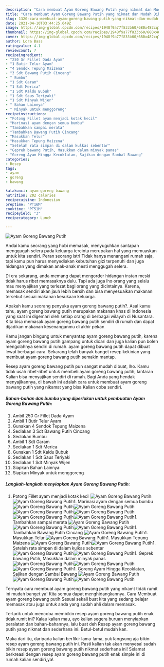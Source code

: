 ```yaml
---
description: "Cara membuat Ayam Goreng Bawang Putih yang nikmat dan Mudah Dibuat"
title: "Cara membuat Ayam Goreng Bawang Putih yang nikmat dan Mudah Dibuat"
slug: 1320-cara-membuat-ayam-goreng-bawang-putih-yang-nikmat-dan-mudah-dibuat
date: 2021-04-10T03:44:25.649Z
image: https://img-global.cpcdn.com/recipes/1948f9a77f833b60/680x482cq70/ayam-goreng-bawang-putih-foto-resep-utama.jpg
thumbnail: https://img-global.cpcdn.com/recipes/1948f9a77f833b60/680x482cq70/ayam-goreng-bawang-putih-foto-resep-utama.jpg
cover: https://img-global.cpcdn.com/recipes/1948f9a77f833b60/680x482cq70/ayam-goreng-bawang-putih-foto-resep-utama.jpg
author: Lora Bass
ratingvalue: 4.1
reviewcount: 7
recipeingredient:
- "250 Gr Fillet Dada Ayam"
- "1 Butir Telur Ayam"
- "4 Sendok Tepung Maizena"
- "3 Sdt Bawang Putih Cincang"
- " Bumbu"
- "1 Sdt Garam"
- "1 Sdt Merica"
- "1 Sdt Kaldu Bubuk"
- "1 Sdt Saus Teriyaki"
- "1 Sdt Minyak Wijen"
- " Bahan Lainnya"
- " Minyak untuk menggoreng"
recipeinstructions:
- "Potong Fillet ayam menjadi kotak kecil"
- "Marinasi ayam dengan semua bumbu"
- "Tambahkan sampai merata"
- "Tambahkan Bawang Putih Cincang"
- "Masukkan Telur"
- "Masukkan Tepung Maizena"
- "Setelah rata simpan di dalam kulkas sebentar"
- "Geprek bawang Putih, Masukkan dalam minyak panas"
- "Goreng Ayam Hingga Kecoklatan, Sajikan dengan Sambal Bawang"
categories:
- Resep
tags:
- ayam
- goreng
- bawang

katakunci: ayam goreng bawang 
nutrition: 202 calories
recipecuisine: Indonesian
preptime: "PT16M"
cooktime: "PT51M"
recipeyield: "3"
recipecategory: Lunch

---
```



![Ayam Goreng Bawang Putih](https://img-global.cpcdn.com/recipes/1948f9a77f833b60/680x482cq70/ayam-goreng-bawang-putih-foto-resep-utama.jpg)

Andai kamu seorang yang hobi memasak, menyuguhkan santapan menggugah selera pada keluarga tercinta merupakan hal yang memuaskan untuk kita sendiri. Peran seorang istri Tidak hanya menangani rumah saja, tapi kamu pun harus menyediakan kebutuhan gizi terpenuhi dan juga hidangan yang dimakan anak-anak mesti menggugah selera.

Di era  sekarang, anda memang dapat mengorder hidangan instan meski tidak harus ribet memasaknya dulu. Tapi ada juga lho orang yang selalu mau menyajikan yang terlezat bagi orang yang dicintainya. Karena, memasak sendiri akan jauh lebih bersih dan bisa menyesuaikan makanan tersebut sesuai makanan kesukaan keluarga. 



Apakah kamu seorang penyuka ayam goreng bawang putih?. Asal kamu tahu, ayam goreng bawang putih merupakan makanan khas di Indonesia yang saat ini digemari oleh setiap orang di berbagai wilayah di Nusantara. Kita bisa memasak ayam goreng bawang putih sendiri di rumah dan dapat dijadikan makanan kesenanganmu di akhir pekan.

Kamu jangan bingung untuk menyantap ayam goreng bawang putih, karena ayam goreng bawang putih gampang untuk dicari dan juga kalian pun boleh mengolahnya sendiri di rumah. ayam goreng bawang putih dapat dibuat lewat berbagai cara. Sekarang telah banyak banget resep kekinian yang membuat ayam goreng bawang putih semakin mantap.

Resep ayam goreng bawang putih pun sangat mudah dibuat, lho. Kamu tidak usah ribet-ribet untuk membeli ayam goreng bawang putih, lantaran Kalian bisa menyajikan sendiri di rumah. Bagi Anda yang hendak menyajikannya, di bawah ini adalah cara untuk membuat ayam goreng bawang putih yang nikamat yang bisa Kalian coba sendiri.

<!--inarticleads1-->

##### Bahan-bahan dan bumbu yang diperlukan untuk pembuatan Ayam Goreng Bawang Putih:

1. Ambil 250 Gr Fillet Dada Ayam
1. Ambil 1 Butir Telur Ayam
1. Gunakan 4 Sendok Tepung Maizena
1. Sediakan 3 Sdt Bawang Putih Cincang
1. Sediakan  Bumbu
1. Ambil 1 Sdt Garam
1. Sediakan 1 Sdt Merica
1. Gunakan 1 Sdt Kaldu Bubuk
1. Sediakan 1 Sdt Saus Teriyaki
1. Sediakan 1 Sdt Minyak Wijen
1. Siapkan  Bahan Lainnya
1. Siapkan  Minyak untuk menggoreng




<!--inarticleads2-->

##### Langkah-langkah menyiapkan Ayam Goreng Bawang Putih:

1. Potong Fillet ayam menjadi kotak kecil
<img src="//assets-global.cpcdn.com/assets/icons/button_play-2c75c40dde080a61004c1f40b05d8f140eaff45d7e9e6481dc71c63d2e7c4909.png" alt="Ayam Goreng Bawang Putih"><img src="https://img-global.cpcdn.com/steps/cca86f9e682926a1/160x128cq70/ayam-goreng-bawang-putih-langkah-memasak-1-foto.jpg" alt="Ayam Goreng Bawang Putih">1. Marinasi ayam dengan semua bumbu
<img src="//assets-global.cpcdn.com/assets/icons/button_play-2c75c40dde080a61004c1f40b05d8f140eaff45d7e9e6481dc71c63d2e7c4909.png" alt="Ayam Goreng Bawang Putih"><img src="https://img-global.cpcdn.com/steps/6048fd82fe0215cb/160x128cq70/ayam-goreng-bawang-putih-langkah-memasak-2-foto.jpg" alt="Ayam Goreng Bawang Putih"><img src="//assets-global.cpcdn.com/assets/icons/button_play-2c75c40dde080a61004c1f40b05d8f140eaff45d7e9e6481dc71c63d2e7c4909.png" alt="Ayam Goreng Bawang Putih"><img src="https://img-global.cpcdn.com/steps/0c919f339fab9d60/160x128cq70/ayam-goreng-bawang-putih-langkah-memasak-2-foto.jpg" alt="Ayam Goreng Bawang Putih"><img src="//assets-global.cpcdn.com/assets/icons/button_play-2c75c40dde080a61004c1f40b05d8f140eaff45d7e9e6481dc71c63d2e7c4909.png" alt="Ayam Goreng Bawang Putih"><img src="https://img-global.cpcdn.com/steps/be27387c8f45092a/160x128cq70/ayam-goreng-bawang-putih-langkah-memasak-2-foto.jpg" alt="Ayam Goreng Bawang Putih">1. Tambahkan sampai merata
<img src="//assets-global.cpcdn.com/assets/icons/button_play-2c75c40dde080a61004c1f40b05d8f140eaff45d7e9e6481dc71c63d2e7c4909.png" alt="Ayam Goreng Bawang Putih"><img src="//assets-global.cpcdn.com/assets/icons/button_play-2c75c40dde080a61004c1f40b05d8f140eaff45d7e9e6481dc71c63d2e7c4909.png" alt="Ayam Goreng Bawang Putih"><img src="//assets-global.cpcdn.com/assets/icons/button_play-2c75c40dde080a61004c1f40b05d8f140eaff45d7e9e6481dc71c63d2e7c4909.png" alt="Ayam Goreng Bawang Putih">1. Tambahkan Bawang Putih Cincang
<img src="//assets-global.cpcdn.com/assets/icons/button_play-2c75c40dde080a61004c1f40b05d8f140eaff45d7e9e6481dc71c63d2e7c4909.png" alt="Ayam Goreng Bawang Putih">1. Masukkan Telur
<img src="//assets-global.cpcdn.com/assets/icons/button_play-2c75c40dde080a61004c1f40b05d8f140eaff45d7e9e6481dc71c63d2e7c4909.png" alt="Ayam Goreng Bawang Putih">1. Masukkan Tepung Maizena
<img src="//assets-global.cpcdn.com/assets/icons/button_play-2c75c40dde080a61004c1f40b05d8f140eaff45d7e9e6481dc71c63d2e7c4909.png" alt="Ayam Goreng Bawang Putih"><img src="//assets-global.cpcdn.com/assets/icons/button_play-2c75c40dde080a61004c1f40b05d8f140eaff45d7e9e6481dc71c63d2e7c4909.png" alt="Ayam Goreng Bawang Putih">1. Setelah rata simpan di dalam kulkas sebentar
<img src="//assets-global.cpcdn.com/assets/icons/button_play-2c75c40dde080a61004c1f40b05d8f140eaff45d7e9e6481dc71c63d2e7c4909.png" alt="Ayam Goreng Bawang Putih"><img src="//assets-global.cpcdn.com/assets/icons/button_play-2c75c40dde080a61004c1f40b05d8f140eaff45d7e9e6481dc71c63d2e7c4909.png" alt="Ayam Goreng Bawang Putih">1. Geprek bawang Putih, Masukkan dalam minyak panas
<img src="//assets-global.cpcdn.com/assets/icons/button_play-2c75c40dde080a61004c1f40b05d8f140eaff45d7e9e6481dc71c63d2e7c4909.png" alt="Ayam Goreng Bawang Putih"><img src="//assets-global.cpcdn.com/assets/icons/button_play-2c75c40dde080a61004c1f40b05d8f140eaff45d7e9e6481dc71c63d2e7c4909.png" alt="Ayam Goreng Bawang Putih"><img src="//assets-global.cpcdn.com/assets/icons/button_play-2c75c40dde080a61004c1f40b05d8f140eaff45d7e9e6481dc71c63d2e7c4909.png" alt="Ayam Goreng Bawang Putih">1. Goreng Ayam Hingga Kecoklatan, Sajikan dengan Sambal Bawang
<img src="//assets-global.cpcdn.com/assets/icons/button_play-2c75c40dde080a61004c1f40b05d8f140eaff45d7e9e6481dc71c63d2e7c4909.png" alt="Ayam Goreng Bawang Putih"><img src="//assets-global.cpcdn.com/assets/icons/button_play-2c75c40dde080a61004c1f40b05d8f140eaff45d7e9e6481dc71c63d2e7c4909.png" alt="Ayam Goreng Bawang Putih"><img src="//assets-global.cpcdn.com/assets/icons/button_play-2c75c40dde080a61004c1f40b05d8f140eaff45d7e9e6481dc71c63d2e7c4909.png" alt="Ayam Goreng Bawang Putih">



Ternyata cara membuat ayam goreng bawang putih yang nikamt tidak rumit ini mudah banget ya! Kita semua dapat menghidangkannya. Cara Membuat ayam goreng bawang putih Sesuai sekali buat kita yang sedang belajar memasak atau juga untuk anda yang sudah ahli dalam memasak.

Tertarik untuk mencoba membikin resep ayam goreng bawang putih enak tidak rumit ini? Kalau kalian mau, ayo kalian segera buruan menyiapkan peralatan dan bahan-bahannya, lalu buat deh Resep ayam goreng bawang putih yang nikmat dan sederhana ini. Betul-betul mudah kan. 

Maka dari itu, daripada kalian berfikir lama-lama, yuk langsung aja bikin resep ayam goreng bawang putih ini. Pasti kalian tak akan menyesal sudah bikin resep ayam goreng bawang putih nikmat sederhana ini! Selamat berkreasi dengan resep ayam goreng bawang putih enak simple ini di rumah kalian sendiri,ya!.

